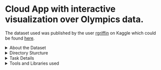 # Cloud App with interactive visualization over Olympics data. #

The dataset used was published by the user [rgriffin](https://www.kaggle.com/heesoo37) on Kaggle which could be found [here](https://www.kaggle.com/heesoo37/120-years-of-olympic-history-athletes-and-results).

<details>
           <summary>About the Dataset</summary>
          
            Context:
            This is a historical dataset on the modern Olympic Games, including all the Games from Athens 1896 to Rio 2016. 
            The data was scraped from this data from www.sports-reference.com in May 2018.

            Content
            The file athlete_events.csv contains 271116 rows and 15 columns. Each row corresponds to an individual athlete 
            competing in an individual Olympic event (athlete-events). The columns are:
            * ID - Unique number for each athlete
            * Name - Athlete's name
            * Sex - M or F
            * Age - Integer
            * Height - In centimeters
            * Weight - In kilograms
            * Team - Team name
            * NOC - National Olympic Committee 3-letter code
            * Games - Year and season
            * Year - Integer
            * Season - Summer or Winter
            * City - Host city
            * Sport - Sport
            * Event - Event
            * Medal - Gold, Silver, Bronze, or NA
            
</details>

<details>
  <summary> Directory Sturcture </summary>
  * Dataset - Contains the dataset which was used for this project
  * Tasks: Parent directory containing the code used for the below tasks.
    * Height&Weight - An Interactive Line graph for visualizing the height and weight of participants over the year.
</details>

<details>
  <summary> Task Details </summary>
  We will add explanation soon
</details>

<details>
  <summary> Tools and Libraries used </summary>
  We will add explanation soon
</details>
